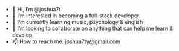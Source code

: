 - 👋 Hi, I’m @joshua7t
- 👀 I’m interested in becoming a full-stack developer
- 🌱 I’m currently learning music, psychology & english
- 💞️ I’m looking to collaborate on anything that can help me learn & develop
- 📫 How to reach me: joshua7ty@gmail.com

<!---
joshua7t/joshua7t is a ✨ special ✨ repository because its `README.md` (this file) appears on your GitHub profile.
You can click the Preview link to take a look at your changes.
--->

